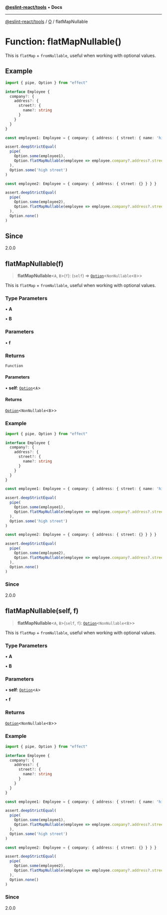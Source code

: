 [**@eslint-react/tools**](../../../README.md) • **Docs**

***

[@eslint-react/tools](../../../README.md) / [O](../README.md) / flatMapNullable

# Function: flatMapNullable()

This is `flatMap` + `fromNullable`, useful when working with optional values.

## Example

```ts
import { pipe, Option } from "effect"

interface Employee {
  company?: {
    address?: {
      street?: {
        name?: string
      }
    }
  }
}

const employee1: Employee = { company: { address: { street: { name: 'high street' } } } }

assert.deepStrictEqual(
  pipe(
    Option.some(employee1),
    Option.flatMapNullable(employee => employee.company?.address?.street?.name),
  ),
  Option.some('high street')
)

const employee2: Employee = { company: { address: { street: {} } } }

assert.deepStrictEqual(
  pipe(
    Option.some(employee2),
    Option.flatMapNullable(employee => employee.company?.address?.street?.name),
  ),
  Option.none()
)
```

## Since

2.0.0

## flatMapNullable(f)

> **flatMapNullable**\<`A`, `B`\>(`f`): (`self`) => [`Option`](../type-aliases/Option.md)\<`NonNullable`\<`B`\>\>

This is `flatMap` + `fromNullable`, useful when working with optional values.

### Type Parameters

• **A**

• **B**

### Parameters

• **f**

### Returns

`Function`

#### Parameters

• **self**: [`Option`](../type-aliases/Option.md)\<`A`\>

#### Returns

[`Option`](../type-aliases/Option.md)\<`NonNullable`\<`B`\>\>

### Example

```ts
import { pipe, Option } from "effect"

interface Employee {
  company?: {
    address?: {
      street?: {
        name?: string
      }
    }
  }
}

const employee1: Employee = { company: { address: { street: { name: 'high street' } } } }

assert.deepStrictEqual(
  pipe(
    Option.some(employee1),
    Option.flatMapNullable(employee => employee.company?.address?.street?.name),
  ),
  Option.some('high street')
)

const employee2: Employee = { company: { address: { street: {} } } }

assert.deepStrictEqual(
  pipe(
    Option.some(employee2),
    Option.flatMapNullable(employee => employee.company?.address?.street?.name),
  ),
  Option.none()
)
```

### Since

2.0.0

## flatMapNullable(self, f)

> **flatMapNullable**\<`A`, `B`\>(`self`, `f`): [`Option`](../type-aliases/Option.md)\<`NonNullable`\<`B`\>\>

This is `flatMap` + `fromNullable`, useful when working with optional values.

### Type Parameters

• **A**

• **B**

### Parameters

• **self**: [`Option`](../type-aliases/Option.md)\<`A`\>

• **f**

### Returns

[`Option`](../type-aliases/Option.md)\<`NonNullable`\<`B`\>\>

### Example

```ts
import { pipe, Option } from "effect"

interface Employee {
  company?: {
    address?: {
      street?: {
        name?: string
      }
    }
  }
}

const employee1: Employee = { company: { address: { street: { name: 'high street' } } } }

assert.deepStrictEqual(
  pipe(
    Option.some(employee1),
    Option.flatMapNullable(employee => employee.company?.address?.street?.name),
  ),
  Option.some('high street')
)

const employee2: Employee = { company: { address: { street: {} } } }

assert.deepStrictEqual(
  pipe(
    Option.some(employee2),
    Option.flatMapNullable(employee => employee.company?.address?.street?.name),
  ),
  Option.none()
)
```

### Since

2.0.0
